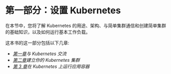 # 第一部分：设置 Kubernetes

在本节中，您将了解 Kubernetes 的用途、架构、与简单集群通信和创建简单集群的基础知识，以及如何运行基本工作负载。

这本书的这一部分包括以下几章:

*   [*第一章*](01.html#_idTextAnchor016)*与 Kubernetes 交流*
*   [*第二章*](02.html#_idTextAnchor049)*建立你的 Kubernetes 集群*
*   [*第 3 章*](03.html#_idTextAnchor091)*在 Kubernetes 上运行应用容器*